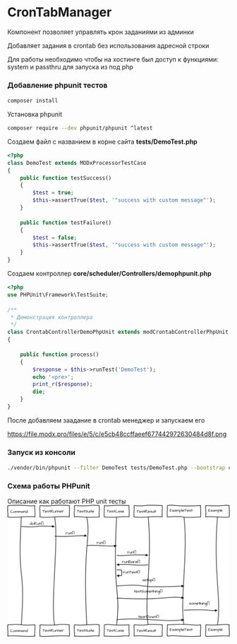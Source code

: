 # CronTabManager

Компонент позволяет управлять крон заданиями из админки

Добавляет задания в crontab без использования адресной строки

Для работы необходимо чтобы на хостинге был доступ к функциями:  system и passthru для запуска из под php

### Добавление phpunit тестов

```bash
composer install
```

Установка phpunit

```bash
composer require --dev phpunit/phpunit ^latest
```

Создаем файл с названием в корне сайта **tests/DemoTest.php**

```php
<?php
class DemoTest extends MODxProcessorTestCase
{
    public function testSuccess()
    {
        $test = true;
        $this->assertTrue($test, '"success with custom message"');
    }
    
    public function testFailure()
    {
        $test = false;
        $this->assertTrue($test, '"success with custom message"');
    }
}
```

Создаем контроллер **core/scheduler/Controllers/demophpunit.php**

```php
<?php
use PHPUnit\Framework\TestSuite;

/**
 * Демонстрация контроллера
 */
class CrontabControllerDemoPhpUnit extends modCrontabControllerPhpUnit
{

    public function process()
    {
        $response = $this->runTest('DemoTest');
        echo '<pre>';
        print_r($response);
        die;
    }
}
```

После добавляем заадание в crontab менеджер и запускаем его

https://file.modx.pro/files/e/5/c/e5cb48ccffaeef677442972630484d8f.png

### Запуск из консоли

```bash
./vendor/bin/phpunit --filter DemoTest tests/DemoTest.php --bootstrap core/components/crontabmanager/lib/phpunit/MODxTestHarness.php  --testdox
```


### Схема работы PHPunit
Описание как работают PHP unit тесты
![image info](./job_phpunit.png)
